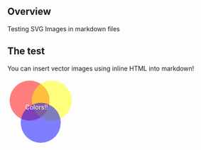 ## Overview

Testing SVG Images in markdown files

## The test

You can insert vector images using inline HTML into markdown! 

<svg width="200" height="200">
    <circle cx="50" cy="50" r="45" fill-opacity=".5" fill="red"/>
    <circle cx="100" cy="50" r="45" fill-opacity=".5" fill="yellow"/>
    <circle cx="75" cy="100" r="45" fill-opacity=".5" fill="blue"/>
    <text x="40" y="70" fill="white">Colors!!</text>
</svg>
